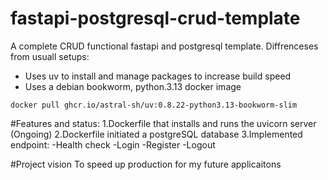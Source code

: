 # fastapi-postgresql-crud-template
A complete CRUD functional fastapi and postgresql template.
Diffrenceses from usuall setups:
- Uses uv to install and manage packages to increase build speed
- Uses a debian bookworm, python.3.13 docker image
```
docker pull ghcr.io/astral-sh/uv:0.8.22-python3.13-bookworm-slim
```

#Features and status:
1.Dockerfile that installs and runs the uvicorn server (Ongoing)
2.Dockerfile initiated a postgreSQL database
3.Implemented endpoint:
  -Health check
  -Login
  -Register
  -Logout


#Project vision
To speed up production for my future applicaitons

